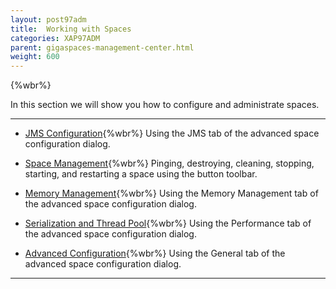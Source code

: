 ```yaml
---
layout: post97adm
title:  Working with Spaces
categories: XAP97ADM
parent: gigaspaces-management-center.html
weight: 600
---
```


{%wbr%}


In this section we will show you how to configure and administrate spaces.

<hr/>

- [JMS Configuration](./space-jms---gigaspaces-browser.html){%wbr%}
Using the JMS tab of the advanced space configuration dialog.


- [Space Management](./space-maintenance---gigaspaces-browser.html){%wbr%}
Pinging, destroying, cleaning, stopping, starting, and restarting a space using the button toolbar.


- [Memory Management](./space-memory-management---gigaspaces-browser.html){%wbr%}
Using the Memory Management tab of the advanced space configuration dialog.

- [Serialization and Thread Pool](./space-serialization-and-engine-thread-pool---gigaspaces-browser.html){%wbr%}
Using the Performance tab of the advanced space configuration dialog.

- [Advanced Configuration](./space-timeout,-filters-and-lease-manager---gigaspaces-browser.html){%wbr%}
Using the General tab of the advanced space configuration dialog.

<hr/>
